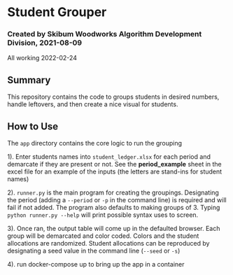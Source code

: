 # Student Grouper
### Created by Skibum Woodworks Algorithm Development Division, 2021-08-09
All working 2022-02-24

## Summary
This repository contains the code to groups students in desired numbers, handle leftovers, and then create a 
nice visual for students.

## How to Use
The `app` directory contains the core logic to run the grouping

1). Enter students names into `student_ledger.xlsx` for each period and demarcate if they are present or not. See the **period_example** sheet in the excel file for an example of the inputs (the letters are stand-ins for student names)

2). `runner.py` is the main program for creating the groupings. Designating the period (adding a `--period` or `-p` in the command line) is required and will fail if not added. The program also defaults to making groups of 3. Typing `python runner.py --help` will print possible syntax uses to screen.

3). Once ran, the output table will come up in the defaulted browser. Each group will be demarcated and color coded. Colors and the student allocations are randomized. Student allocations can be reproduced by designating a seed value in the command line (`--seed` or `-s`)

4). run docker-compose up to bring up the app in a container
